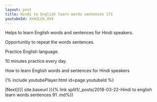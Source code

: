 ```yaml
---
layout: post
title: Hindi to English learn words sentences 171 
youtubeId: Xe9ZLCb_XV4
---
```

 
 
Helps to learn English words and sentences for Hindi speakers.

Opportunitiy to repeat the words sentences. 

Practice English language. 
 
10 minutes practice every day. 
 
How to learn English words and sentences for Hindi speakers 
 
{% include youtubePlayer.html id=page.youtubeId %}
 
 
[Next]({{ site.baseurl }}{% link  split1/_posts/2018-03-22-Hindi to english learn words sentences 91 .md%})
 
